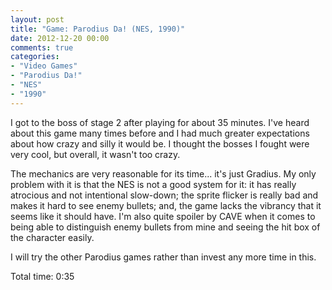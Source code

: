 ```yaml
---
layout: post
title: "Game: Parodius Da! (NES, 1990)"
date: 2012-12-20 00:00
comments: true
categories:
- "Video Games"
- "Parodius Da!"
- "NES"
- "1990"
---
```


I got to the boss of stage 2 after playing for about 35
minutes. I've heard about this game many times before and I had
much greater expectations about how crazy and silly it would
be. I thought the bosses I fought were very cool, but overall, it
wasn't too crazy.

The mechanics are very reasonable for its time... it's just
Gradius. My only problem with it is that the NES is not a good
system for it: it has really atrocious and not intentional
slow-down; the sprite flicker is really bad and makes it hard to
see enemy bullets; and, the game lacks the vibrancy that it seems
like it should have. I'm also quite spoiler by CAVE when it comes
to being able to distinguish enemy bullets from mine and seeing
the hit box of the character easily.

I will try the other Parodius games rather than invest any more
time in this.

Total time: 0:35
